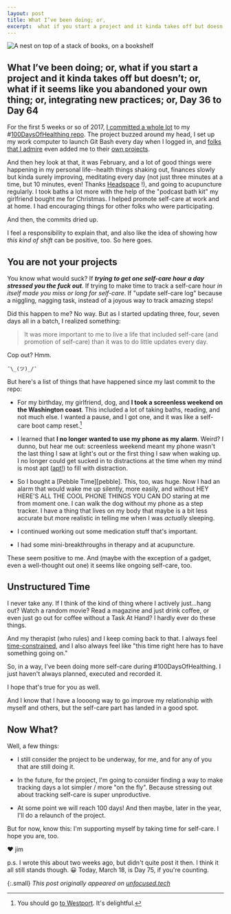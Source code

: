 ```yaml
---
layout: post
title: What I’ve been doing; or,
excerpt:  what if you start a project and it kinda takes off but doesn’t; or, what if it seems like you abandoned your own thing; or, integrating new practices; or, Day 36 to Day 64.
---
```


![A nest on top of a stack of books, on a bookshelf](/images/nest-on-books-on-shelf.jpg)

## What I’ve been doing; or, what if you start a project and it kinda takes off but doesn’t; or, what if it seems like you abandoned your own thing; or, integrating new practices; or, Day 36 to Day 64

For the first 5 weeks or so of 2017, [I committed a whole lot][commits] to my #[100DaysOfHealthing repo][repo]. The project buzzed around my head, I set up my work computer to launch Git Bash every day when I logged in, and [folks that I admire][selftech] even added me to their [own projects][selftech-pull-request].

And then hey look at that, it was February, and a lot of good things were happening in my personal life--health things shaking out, finances slowly but kinda surely improving, meditating every day (not just three minutes at a time, but 10 minutes, even! Thanks [Headspace][headspace] !), and going to acupuncture regularly. I took baths a lot more with the help of the "podcast bath kit" my girlfriend bought me for Christmas. I helped promote self-care at work and at home. I had encouraging things for other folks who were participating.

And then, the commits dried up.

I feel a responsibility to explain that, and also like the idea of showing how *this kind of shift* can be positive, too.  So here goes.

## You are not your projects

You know what would suck? If ***trying to get one self-care hour a day stressed you the fuck out***. If trying to make time to track a self-care hour *in itself made you miss or long for self-care*. If "update self-care log" because a niggling, nagging task, instead of a joyous way to track amazing steps!

Did this happen to me? No way. But as I started updating three, four, seven days all in a batch, I realized something:

> It was more important to me to live a life that included self-care (and promotion of self-care) than it was to do little updates every day.

Cop out? Hmm.

 `¯\_(ツ)_/¯`

But here's a list of things that have happened since my last commit to the repo:

- For my birthday, my girlfriend, dog, and **I took a screenless weekend on the Washington coast**. This included a lot of taking baths, reading, and not much else. I wanted a pause, and I got one, and it was like a self-care boot camp reset.[^1]

- I learned that **I no longer wanted to use my phone as my alarm**. Weird? I dunno, but hear me out: screenless weekend meant my phone wasn't the last thing I saw at light's out or the first thing I saw when waking up. I no longer could get sucked in to distractions at the time when my mind is most apt ([apt!][apt]) to fill with distraction.

- So I bought a [Pebble Time][pebble]. This, too, was huge. Now I had an alarm that would wake me up silently, more easily, and without  HEY HERE'S ALL THE COOL PHONE THINGS YOU CAN DO staring at me from moment one. I can walk the dog without my phone as a step tracker. I have a thing that lives on my body that maybe is a bit less accurate but more realistic in telling me when I was *actually* sleeping.

- I continued working out some medication stuff that's important.

- I had some mini-breakthroughs in therapy and at acupuncture.

These seem positive to me. And (maybe with the exception of a gadget, even a well-thought out one) it seems like ongoing self-care, too.

## Unstructured Time
I never take any. If I think of the kind of thing where I actively just...hang out? Watch a random movie? Read a magazine and just drink coffee, or even just go out for coffee without a Task At Hand? I hardly ever do these things.

And my therapist (who rules) and I keep coming back to that. I always feel [time-constrained][b2w], and I also always feel like "this time right here has to have something going on."

So, in a way, I've been doing more self-care during #100DaysOfHealthing. I just haven't always planned, executed and recorded it.

I hope that's true for you as well.

And I know that I have a loooong way to go improve my relationship with myself and others, but the self-care part has landed in a good spot.

## Now What?

Well, a few things:

- I still consider the project to be underway, for me, and for any of you that are still doing it.

- In the future, for the project, I'm going to consider finding a way to make tracking days a lot simpler / more "on the fly". Because stressing out about tracking self-care is super unproductive.

- At some point we will reach 100 days!  And then maybe, later in the year, I'll do a relaunch of the project.

But for now, know this: I'm supporting myself by taking time for self-care. I hope you are, too.

❤️
jim

p.s. I wrote this about two weeks ago, but didn't quite post it then. I think it all still stands though. 😀 Today, March 18, is Day 75, if you're counting.

{:.small}
*This post originally appeared on [unfocused.tech][unf]*

[^1]: You should go [to Westport](https://www.marinacottages.com/). It's delightful.

[b2w]: http://5by5.tv/b2w/251
[commits]: https://github.com/jwithington/100-days-of-healthing/graphs/commit-activity
[repo]: https://github.com/jwithington/100-days-of-healthing
[selftech]: http://selfcare.tech/
[selftech-pull-request]: https://github.com/jenniferlynparsons/selfcaretech/pull/36
[headspace]: https://www.headspace.com
[apt]: https://www.youtube.com/watch?v=3MpRt41tPoc
[unf]: https://unfocused.tech/
